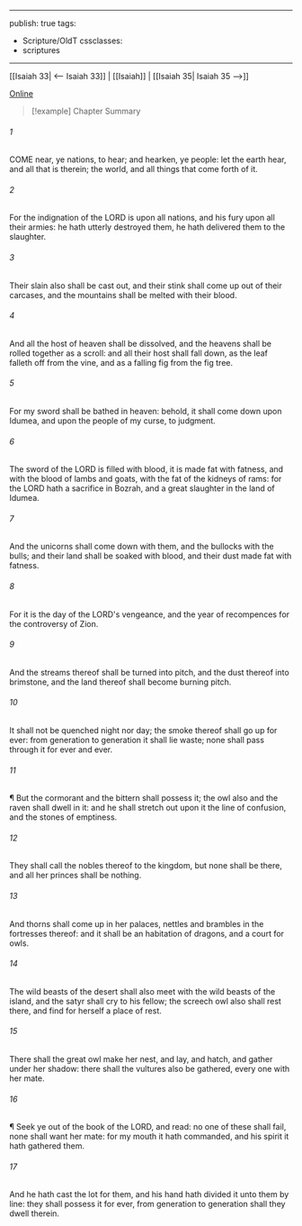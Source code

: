 

---
publish: true
tags:
  - Scripture/OldT
cssclasses:
  - scriptures
---
[[Isaiah 33| <-- Isaiah 33]] | [[Isaiah]] | [[Isaiah 35| Isaiah 35 -->]]

[Online](https://churchofjesuschrist.org/study/scriptures/ot/isa/34?lang=eng)

>[!example] Chapter Summary
>
###### 1
COME near, ye nations, to hear; and hearken, ye people: let the earth hear, and all that is therein; the world, and all things that come forth of it.
###### 2
For the indignation of the LORD is upon all nations, and his fury upon all their armies: he hath utterly destroyed them, he hath delivered them to the slaughter.
###### 3
Their slain also shall be cast out, and their stink shall come up out of their carcases, and the mountains shall be melted with their blood.
###### 4
And all the host of heaven shall be dissolved, and the heavens shall be rolled together as a scroll: and all their host shall fall down, as the leaf falleth off from the vine, and as a falling fig from the fig tree.
###### 5
For my sword shall be bathed in heaven: behold, it shall come down upon Idumea, and upon the people of my curse, to judgment.
###### 6
The sword of the LORD is filled with blood, it is made fat with fatness, and with the blood of lambs and goats, with the fat of the kidneys of rams: for the LORD hath a sacrifice in Bozrah, and a great slaughter in the land of Idumea.
###### 7
And the unicorns shall come down with them, and the bullocks with the bulls; and their land shall be soaked with blood, and their dust made fat with fatness.
###### 8
For it is the day of the LORD's vengeance, and the year of recompences for the controversy of Zion.
###### 9
And the streams thereof shall be turned into pitch, and the dust thereof into brimstone, and the land thereof shall become burning pitch.
###### 10
It shall not be quenched night nor day; the smoke thereof shall go up for ever: from generation to generation it shall lie waste; none shall pass through it for ever and ever.
###### 11
¶ But the cormorant and the bittern shall possess it; the owl also and the raven shall dwell in it: and he shall stretch out upon it the line of confusion, and the stones of emptiness.
###### 12
They shall call the nobles thereof to the kingdom, but none shall be there, and all her princes shall be nothing.
###### 13
And thorns shall come up in her palaces, nettles and brambles in the fortresses thereof: and it shall be an habitation of dragons, and a court for owls.
###### 14
The wild beasts of the desert shall also meet with the wild beasts of the island, and the satyr shall cry to his fellow; the screech owl also shall rest there, and find for herself a place of rest.
###### 15
There shall the great owl make her nest, and lay, and hatch, and gather under her shadow: there shall the vultures also be gathered, every one with her mate.
###### 16
¶ Seek ye out of the book of the LORD, and read: no one of these shall fail, none shall want her mate: for my mouth it hath commanded, and his spirit it hath gathered them.
###### 17
And he hath cast the lot for them, and his hand hath divided it unto them by line: they shall possess it for ever, from generation to generation shall they dwell therein.



